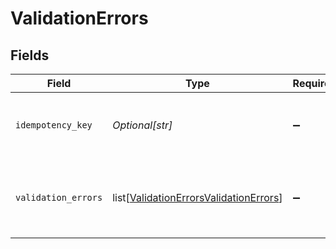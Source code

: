 # ValidationErrors


## Fields

| Field                                                                                             | Type                                                                                              | Required                                                                                          | Description                                                                                       |
| ------------------------------------------------------------------------------------------------- | ------------------------------------------------------------------------------------------------- | ------------------------------------------------------------------------------------------------- | ------------------------------------------------------------------------------------------------- |
| `idempotency_key`                                                                                 | *Optional[str]*                                                                                   | :heavy_minus_sign:                                                                                | The passed idempotency_key corresponding to the validation_errors                                 |
| `validation_errors`                                                                               | list[[ValidationErrorsValidationErrors](../../models/shared/validationerrorsvalidationerrors.md)] | :heavy_minus_sign:                                                                                | An array of objects corresponding to validation failures for each idempotency_key.                |